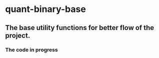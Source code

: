 # quant-binary-base
## The base utility functions for better flow of the project.
### The code in progress
